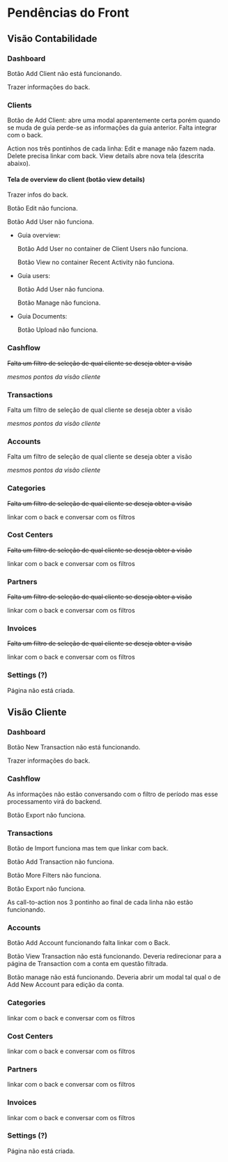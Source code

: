 # Pendências do Front

## Visão Contabilidade

### Dashboard

Botão Add Client não está funcionando.

Trazer informações do back.

### Clients

Botão de Add Client: abre uma modal aparentemente certa porém quando se muda de guia perde-se as informações da guia anterior. Falta integrar com o back.

Action nos três pontinhos de cada linha: Edit e manage não fazem nada. Delete precisa linkar com back. View details abre nova tela (descrita abaixo).

#### Tela de overview do client (botão view details)

Trazer infos do back.

Botão Edit não funciona.

Botão Add User não funciona.

* Guia overview:

    Botão Add User no container de Client Users não funciona.

    Botão View no container Recent Activity não funciona.

* Guia users:
    
    Botão Add User não funciona.

    Botão Manage não funciona.

* Guia Documents:

    Botão Upload não funciona.

### Cashflow

~~Falta um filtro de seleção de qual cliente se deseja obter a visão~~

_mesmos pontos da visão cliente_

### Transactions

Falta um filtro de seleção de qual cliente se deseja obter a visão

_mesmos pontos da visão cliente_

### Accounts

Falta um filtro de seleção de qual cliente se deseja obter a visão

_mesmos pontos da visão cliente_

### Categories

~~Falta um filtro de seleção de qual cliente se deseja obter a visão~~

linkar com o back e conversar com os filtros

### Cost Centers

~~Falta um filtro de seleção de qual cliente se deseja obter a visão~~

linkar com o back e conversar com os filtros

### Partners

~~Falta um filtro de seleção de qual cliente se deseja obter a visão~~

linkar com o back e conversar com os filtros

### Invoices

~~Falta um filtro de seleção de qual cliente se deseja obter a visão~~

linkar com o back e conversar com os filtros

### Settings (?)

Página não está criada.

## Visão Cliente

### Dashboard

Botão New Transaction não está funcionando.

Trazer informações do back.

### Cashflow

As informações não estão conversando com o filtro de período mas esse processamento virá do backend.

Botão Export não funciona.

### Transactions

Botão de Import funciona mas tem que linkar com back.

Botão Add Transaction não funciona.

Botão More Filters não funciona.

Botão Export não funciona.

As call-to-action nos 3 pontinho ao final de cada linha não estão funcionando.

### Accounts

Botão Add Account funcionando falta linkar com o Back.

Botão View Transaction não está funcionando. Deveria redirecionar para a página de Transaction com a conta em questão filtrada.

Botão manage não está funcionando. Deveria abrir um modal tal qual o de Add New Account para edição da conta.

### Categories

linkar com o back e conversar com os filtros

### Cost Centers

linkar com o back e conversar com os filtros

### Partners

linkar com o back e conversar com os filtros

### Invoices

linkar com o back e conversar com os filtros

### Settings (?)

Página não está criada.


